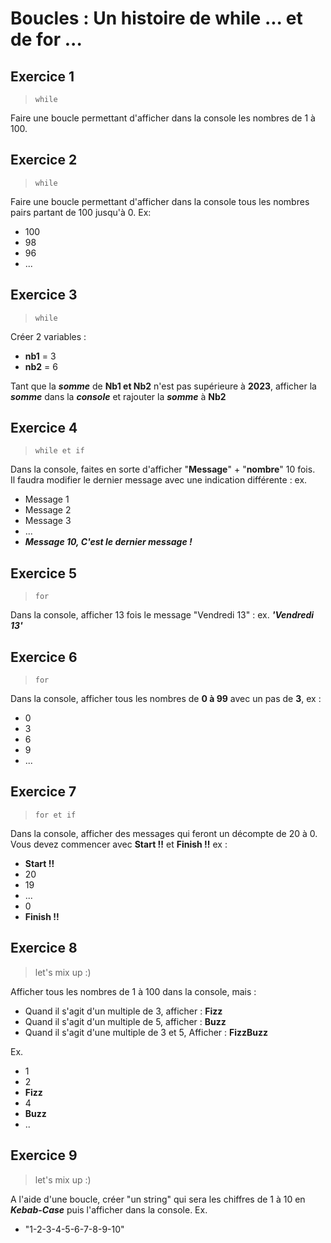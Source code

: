 # Boucles : Un histoire de while ... et de for ...

## Exercice 1
> `while` 

Faire une boucle permettant d'afficher dans la console les nombres de 1 à 100.

## Exercice 2
> `while`

Faire une boucle permettant d'afficher dans la console tous les nombres pairs partant de 100 jusqu'à 0. Ex:  
- 100
- 98
- 96
- ...

## Exercice 3
> `while`

Créer 2 variables :
- **nb1** = 3
- **nb2** = 6

Tant que la ***somme*** de **Nb1 et Nb2** n'est pas supérieure à **2023**, afficher la ***somme*** dans la ***console*** et rajouter la ***somme*** à **Nb2**

## Exercice 4
> `while et if`

Dans la console, faites en sorte d'afficher "**Message**" + "**nombre**" 10 fois.  
Il faudra modifier le dernier message avec une indication différente : ex.
- Message 1
- Message 2
- Message 3
- ...
- ***Message 10, C'est le dernier message !***

## Exercice 5
> `for`

Dans la console, afficher 13 fois le message "Vendredi 13" : ex. ***'Vendredi 13'***

## Exercice 6
> `for`

Dans la console, afficher tous les nombres de **0 à 99** avec un pas de **3**, ex :
- 0
- 3
- 6
- 9
- ...

## Exercice 7
> `for et if`

Dans la console, afficher des messages qui feront un décompte de 20 à 0. Vous devez commencer avec **Start !!** et **Finish !!** ex :
- **Start !!**
- 20
- 19
- ...
- 0
- **Finish !!**


## Exercice 8
> let's mix up :)

Afficher tous les nombres de 1 à 100 dans la console, mais :
- Quand il s'agit d'un multiple de 3, afficher : **Fizz**
- Quand il s'agit d'un multiple de 5, afficher : **Buzz**
- Quand il s'agit d'une multiple de 3 et 5, Afficher : **FizzBuzz**

Ex.
- 1
- 2
- **Fizz**
- 4
- **Buzz**
- ..

## Exercice 9
> let's mix up :)

A l'aide d'une boucle, créer "un string" qui sera les chiffres de 1 à 10 en ***Kebab-Case*** puis l'afficher dans la console. Ex.  
- "1-2-3-4-5-6-7-8-9-10"









